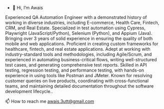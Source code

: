 - 👋 Hi, I’m Awais 
<!---
avsbutt/avsbutt is a ✨ special ✨ repository because its `README.md` (this file) appears on your GitHub profile.
You can click the Preview link to take a look at your changes.
--->
Experienced QA Automation Engineer with a demonstrated history of working in diverse industries, including E-commerce, Health Care, Fintech, CRM, and Real Estate. Specialized in test automation using Cypress, Playwright (JavaScript/Python), Selenium (Python), and Appium (Java). Bringing over 3 years of solid experience in ensuring the quality of both mobile and web applications.
Proficient in creating custom frameworks for healthcare, fintech, and real estate applications. Adept at working with industry-standard tools and methodologies, including Agile/Scrum, and experienced in automating business-critical flows, writing well-structured test cases, and generating comprehensive test reports. Skilled in API testing, regression testing, and performance testing, with hands-on experience in using tools like Postman and JMeter. Known for resolving customer queries on live products, coordinating with cross-functional teams, and maintaining detailed documentation throughout the software development lifecycle..

📫 How to reach me awais.3utt@gmail.com
